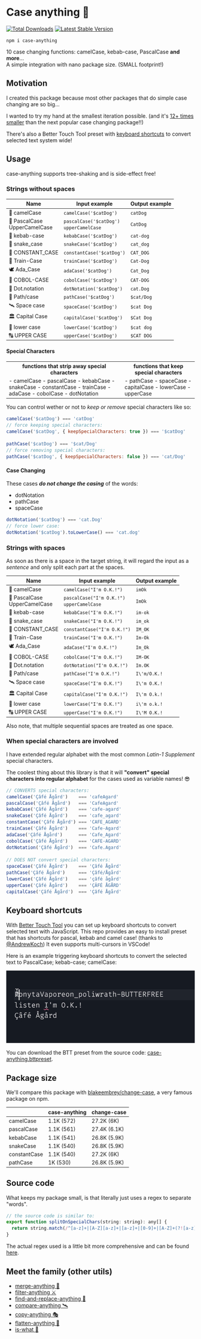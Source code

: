 # Case anything 🐫

<a href="https://www.npmjs.com/package/case-anything"><img src="https://img.shields.io/npm/v/case-anything.svg" alt="Total Downloads"></a>
<a href="https://www.npmjs.com/package/case-anything"><img src="https://img.shields.io/npm/dw/case-anything.svg" alt="Latest Stable Version"></a>

```
npm i case-anything
```

10 case changing functions: camelCase, kebab-case, PascalCase **and more**...<br />
A simple integration with nano package size. (SMALL footprint!)

## Motivation

I created this package because most other packages that do simple case changing are so big...

I wanted to try my hand at the smallest iteration possible. (and it's [12+ times smaller](#package-size) than the next popular case changing package!!)

There's also a Better Touch Tool preset with [keyboard shortcuts](#keyboard-shortcuts) to convert selected text system wide!

## Usage

case-anything supports tree-shaking and is side-effect free!

### Strings without spaces

| Name                              | Input example                                 | Output example |
| --------------------------------- | --------------------------------------------- | -------------- |
| 🐪 camelCase                      | `camelCase('$catDog')`                        | `catDog`       |
| 🐫 PascalCase<br />UpperCamelCase | `pascalCase('$catDog')`<br />`upperCamelCase` | `CatDog`       |
| 🥙 kebab-case                     | `kebabCase('$catDog')`                        | `cat-dog`      |
| 🐍 snake_case                     | `snakeCase('$catDog')`                        | `cat_dog`      |
| 📣 CONSTANT_CASE                  | `constantCase('$catDog')`                     | `CAT_DOG`      |
| 🚂 Train-Case                     | `trainCase('$catDog')`                        | `Cat-Dog`      |
| 🕊 Ada_Case                        | `adaCase('$catDog')`                          | `Cat_Dog`      |
| 👔 COBOL-CASE                     | `cobolCase('$catDog')`                        | `CAT-DOG`      |
| 📍 Dot.notation                   | `dotNotation('$catDog')`                      | `cat.Dog`      |
| 📂 Path/case                      | `pathCase('$catDog')`                         | `$cat/Dog`     |
| 🛰 Space case                      | `spaceCase('$catDog')`                        | `$cat Dog`     |
| 🏛 Capital Case                    | `capitalCase('$catDog')`                      | `$Cat Dog`     |
| 🔡 lower case                     | `lowerCase('$catDog')`                        | `$cat dog`     |
| 🔠 UPPER CASE                     | `upperCase('$catDog')`                        | `$CAT DOG`     |

#### Special Characters

<table>
  <tr>
    <th>functions that <strong>strip away special characters</strong></th>
    <th>functions that <strong>keep special characters</strong></th>
  </tr>
  <tr>
    <td>
- camelCase
- pascalCase
- kebabCase
- snakeCase
- constantCase
- trainCase
- adaCase
- cobolCase
- dotNotation
    </td>
    <td>
- pathCase
- spaceCase
- capitalCase
- lowerCase
- upperCase
    </td>
  </tr>
</table>

You can control wether or not to _keep or remove_ special characters like so:

```js
camelCase('$catDog') === 'catDog'
// force keeping special characters:
camelCase('$catDog', { keepSpecialCharacters: true }) === '$catDog'

pathCase('$catDog') === '$cat/Dog'
// force removing special characters:
pathCase('$catDog', { keepSpecialCharacters: false }) === 'cat/Dog'
```

#### Case Changing

These cases _**do not change the casing**_ of the words:

- dotNotation
- pathCase
- spaceCase

```js
dotNotation('$catDog') === 'cat.Dog'
// force lower case:
dotNotation('$catDog').toLowerCase() === 'cat.dog'
```

### Strings with spaces

As soon as there is a space in the target string, it will regard the input as a _sentence_ and only split each part at the spaces.

| Name                              | Input example                                   | Output example |
| --------------------------------- | ----------------------------------------------- | -------------- |
| 🐪 camelCase                      | `camelCase("I'm O.K.!")`                        | `imOk`         |
| 🐫 PascalCase<br />UpperCamelCase | `pascalCase("I'm O.K.!")`<br />`upperCamelCase` | `ImOk`         |
| 🥙 kebab-case                     | `kebabCase("I'm O.K.!")`                        | `im-ok`        |
| 🐍 snake_case                     | `snakeCase("I'm O.K.!")`                        | `im_ok`        |
| 📣 CONSTANT_CASE                  | `constantCase("I'm O.K.!")`                     | `IM_OK`        |
| 🚂 Train-Case                     | `trainCase("I'm O.K.!")`                        | `Im-Ok`        |
| 🕊 Ada_Case                        | `adaCase("I'm O.K.!")`                          | `Im_Ok`        |
| 👔 COBOL-CASE                     | `cobolCase("I'm O.K.!")`                        | `IM-OK`        |
| 📍 Dot.notation                   | `dotNotation("I'm O.K.!")`                      | `Im.OK`        |
| 📂 Path/case                      | `pathCase("I'm O.K.!")`                         | `I\'m/O.K.!`   |
| 🛰 Space case                      | `spaceCase("I'm O.K.!")`                        | `I\'m O.K.!`   |
| 🏛 Capital Case                    | `capitalCase("I'm O.K.!")`                      | `I\'m O.k.!`   |
| 🔡 lower case                     | `lowerCase("I'm O.K.!")`                        | `i\'m o.k.!`   |
| 🔠 UPPER CASE                     | `upperCase("I'm O.K.!")`                        | `I\'M O.K.!`   |

Also note, that multiple sequential spaces are treated as one space.

### When special characters are involved

I have extended regular alphabet with the most common _Latin-1 Supplement_ special characters.

The coolest thing about this library is that it will **"convert" special characters into regular alphabet** for the cases used as variable names! 😎

<!-- prettier-ignore-start -->
```js
// CONVERTS special characters:
camelCase('Çâfé Ågård')    === 'cafeAgard'
pascalCase('Çâfé Ågård')   === 'CafeAgard'
kebabCase('Çâfé Ågård')    === 'cafe-agard'
snakeCase('Çâfé Ågård')    === 'cafe_agard'
constantCase('Çâfé Ågård') === 'CAFE_AGARD'
trainCase('Çâfé Ågård')    === 'Cafe-Agard'
adaCase('Çâfé Ågård')      === 'Cafe_Agard'
cobolCase('Çâfé Ågård')    === 'CAFE-AGARD'
dotNotation('Çâfé Ågård')  === 'Cafe.Agard'

// DOES NOT convert special characters:
spaceCase('Çâfé Ågård')    === 'Çâfé Ågård'
pathCase('Çâfé Ågård')     === 'Çâfé/Ågård'
lowerCase('Çâfé Ågård')    === 'çâfé ågård'
upperCase('Çâfé Ågård')    === 'ÇÂFÉ ÅGÅRD'
capitalCase('Çâfé Ågård')  === 'Çâfé Ågård'
```
<!-- prettier-ignore-end -->

## Keyboard shortcuts

With [Better Touch Tool](https://folivora.ai) you can set up keyboard shortcuts to convert selected text with JavaScript. This repo provides an easy to install preset that has shortcuts for pascal, kebab and camel case! (thanks to [@AndrewKoch](https://github.com/AndrewKoch)) It even supports multi-cursors in VSCode!

Here is an example triggering keyboard shortcuts to convert the selected text to PascalCase; kebab-case; camelCase:

![keyboard shortcuts example](.media/case-anything%20VSCode.gif?raw=true)

You can download the BTT preset from the source code: [case-anything.bttpreset](case-anything.bttpreset).

## Package size

We'll compare this package with [blakeembrey/change-case](https://github.com/blakeembrey/change-case), a very famous package on npm.

|              | case-anything | change-case  |
| ------------ | ------------- | ------------ |
| camelCase    | 1.1K (572)    | 27.2K (6K)   |
| pascalCase   | 1.1K (561)    | 27.4K (6.1K) |
| kebabCase    | 1.1K (541)    | 26.8K (5.9K) |
| snakeCase    | 1.1K (540)    | 26.8K (5.9K) |
| constantCase | 1.1K (540)    | 27.2K (6K)   |
| pathCase     | 1K (530)      | 26.8K (5.9K) |

## Source code

What keeps my package small, is that literally just uses a regex to separate "words".

```js
// the source code is similar to:
export function splitOnSpecialChars(string: string): any[] {
  return string.match(/^[a-z]+|[A-Z][a-z]+|[a-z]+|[0-9]+|[A-Z]+(?![a-z])/g)
}
```

The actual regex used is a little bit more comprehensive and can be found [here](https://github.com/mesqueeb/case-anything/blob/production/src/utils.ts#L7).

## Meet the family (other utils)

- [merge-anything 🥡](https://github.com/mesqueeb/merge-anything)
- [filter-anything ⚔️](https://github.com/mesqueeb/filter-anything)
- [find-and-replace-anything 🎣](https://github.com/mesqueeb/find-and-replace-anything)
- [compare-anything 🛰](https://github.com/mesqueeb/compare-anything)
- [copy-anything 🎭](https://github.com/mesqueeb/copy-anything)
- [flatten-anything 🏏](https://github.com/mesqueeb/flatten-anything)
- [is-what 🙉](https://github.com/mesqueeb/is-what)
